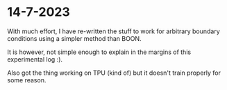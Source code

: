 # 14-7-2023

With much effort, I have re-written the stuff to work for arbitrary boundary conditions using a simpler method than BOON.

It is however, not simple enough to explain in the margins of this experimental log :).

Also got the thing working on TPU (kind of) but it doesn't train properly for some reason.
